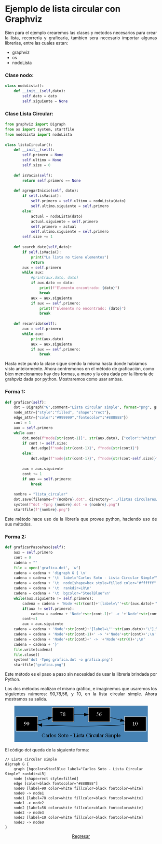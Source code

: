 <h1>Ejemplo de lista circular con Graphviz</h1>

<p align="justify">Bien para el ejemplo crearemos las clases y metodos necesarios para crear la lista, recorrerla y graficarla, tambien sera necesario importar algunas librerias, entre las cuales estan:</p>

<ul>
    <li>graphviz</li>
    <li>os</li>
    <li>nodoLista</li>
</ul>

<h3>Clase nodo:</h3>

```python
class nodoLista(): 
    def __init__(self,dato): 
        self.dato = dato 
        self.siguiente = None
```

<h3>Clase Lista Circular:</h3>

```python
from graphviz import Digraph
from os import system, startfile
from nodoLista import nodoLista

class listaCircular():
    def __init__(self):
        self.primero = None
        self.ultimo = None
        self.size = 0
    
    def isVacia(self):
        return self.primero == None
    
    def agregarInicio(self, dato):
        if self.isVacia():
            self.primero = self.ultimo = nodoLista(dato)
            self.ultimo.siguiente = self.primero
        else:
            actual = nodoLista(dato)
            actual.siguiente = self.primero
            self.primero = actual
            self.ultimo.siguiente = self.primero
        self.size += 1
    
    def search_date(self,dato):
        if self.isVacia():
            print("La lista no tiene elementos")
            return 
        aux = self.primero
        while aux:
            #print(aux.dato, dato)
            if aux.dato == dato:
                print(f"Elemento encontrado: {dato}")
                break
            aux = aux.siguiente
            if aux == self.primero:
                print(f"Elemento no encontrado: {dato}")
                break
    
    def recorrido(self):
        aux = self.primero
        while aux:
            print(aux.dato)
            aux = aux.siguiente
            if aux == self.primero:
                break
```

<p align="">Hasta este punto la clase sigue siendo la misma hasta donde habiamos visto anteiormente. Ahora centremonos en el método de graficación, como bien mencionamos hay dos formas, a mano y la otra dada por la libreria de grahpviz dada por python. Mostraremos como usar ambas.</p>

### Forma 1:

```python
def graficar(self):
    dot = Digraph("G",comment="Lista circular simple", format="png", graph_attr={"label":"Carlos Soto - Lista Circular Simple","rankdir":"LR","bgcolor":"SteelBlue"},
    node_attr={"style":"filled", "shape":"rect"},
    edge_attr={"color":"#999999","fontocolor":"#888888"})
    cont = 1
    aux = self.primero
    while aux:
        dot.node(f"node{str(cont-1)}", str(aux.dato), {"color":"white", "fontcolor":"white", "fillcolor":"black"})
        if cont != self.size:
            dot.edge(f"node{str(cont-1)}", f"node{str(cont)}")
        else:
            dot.edge(f"node{str(cont-1)}", f"node{str(cont-self.size)}")
            
        aux = aux.siguiente
        cont += 1
        if aux == self.primero:
            break
    
    nombre = "lista_circular"
    dot.save(filename=f"{nombre}.dot", directory="../listas circulares/")
    system(f"dot -Tpng {nombre}.dot -o {nombre}.png")
    startfile(f"{nombre}.png")
```

<p align="justify">Este método hace uso de la librería que provee python, haciendo uso de sus métodos.</p>

### Forma 2:

```python
def graficarPasoaPaso(self):
    aux = self.primero
    cont = 0
    cadena = ""
    file = open('grafica.dot', 'w')
    cadena = cadena + 'digraph G { \n'
    cadena = cadena + '\t  label="Carlos Soto - Lista Circular Simple"\n'
    cadena = cadena + '\t  node[shape=box style=filled color="#ffffff" fontcolor="white" fillcolor="black"]\n'
    cadena = cadena + '\t  rankdir=LR\n'
    cadena = cadena + '\t  bgcolor="SteelBlue"\n'
    while(aux.siguiente != self.primero):
        cadena = cadena + 'Node'+str(cont)+'[label=\"'+str(aux.dato)+'\"];\n'
        if(aux != self.primero):
            cadena = cadena + 'Node'+str(cont-1)+' -> '+'Node'+str(cont)+';\n'
        cont+=1
        aux = aux.siguiente
    cadena = cadena + 'Node'+str(cont)+'[label=\"'+str(aux.dato)+'\"];\n'
    cadena = cadena + 'Node'+str(cont-1)+' -> '+'Node'+str(cont)+';\n'
    cadena = cadena + 'Node'+str(cont)+' -> '+'Node'+str(0)+';\n'
    cadena = cadena + '}'
    file.write(cadena)
    file.close()
    system('dot -Tpng grafica.dot -o grafica.png')
    startfile("grafica.png")
```

<p align="justify">Este método es el paso a paso sin necesidad de usar la libreria brindada por Python.</p>

<p align="justify">Los dos métodos realizan el mismo gráfico, e imaginemos que usaremos los siguientes números: 90,78,56, y 10, en la lista circular simple. Ahora 
mostramos su salida.</p>

<p align="center">
<img src="../../img/lista_circular.png" alt=""/>
</p>

<p align="justify">El código dot queda de la siguiente forma:</p>

```code
// Lista circular simple
digraph G {
	graph [bgcolor=SteelBlue label="Carlos Soto - Lista Circular Simple" rankdir=LR]
	node [shape=rect style=filled]
	edge [color=black fontocolor="#888888"]
	node0 [label=90 color=white fillcolor=black fontcolor=white]
	node0 -> node1
	node1 [label=78 color=white fillcolor=black fontcolor=white]
	node1 -> node2
	node2 [label=56 color=white fillcolor=black fontcolor=white]
	node2 -> node3
	node3 [label=10 color=white fillcolor=black fontcolor=white]
	node3 -> node0
}
```

<p align="center"><a href="../graphviz.md">Regresar</a></p>